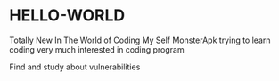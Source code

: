 # HELLO-WORLD
Totally New In The World of Coding
My Self MonsterApk trying to learn coding
very much interested in coding program

Find and study about vulnerabilities

